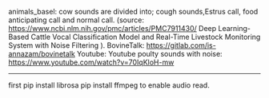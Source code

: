 animals_basel: cow sounds are divided into; cough sounds,Estrus call, food anticipating call and normal call. (source: https://www.ncbi.nlm.nih.gov/pmc/articles/PMC7911430/ Deep Learning-Based Cattle Vocal Classification Model and Real-Time Livestock Monitoring System with Noise Filtering ).
BovineTalk: https://gitlab.com/is-annazam/bovinetalk
Youtube: Youtube poulty sounds with noise: https://www.youtube.com/watch?v=70IqKloH-mw 


____________________
first pip install librosa
pip install ffmpeg to enable audio read.
